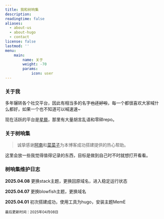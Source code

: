 ```yaml
---
title: 我和树响集
description: 
readingtime: false
aliases:
  - about-us
  - about-hugo
  - contact
license: false
lastmod: ''
menu:
    main: 
        name: 关于
        weight: -70
        params:
            icon: user
---
```


### 关于我

多年辗转各个社交平台，因此有相当多的名字~~也还好啦~~，每一个都很喜欢大家喊什么都好，如果一个也不知道可以喊速速~

现在活跃的平台是[星屑](https://stelpolva.moe/@donbro)，那里有大量胡言乱语和零碎repo。

### 关于树响集

> 诚挚感谢[阿南](https://blog-sooty-beta.vercel.app/)和[菜菜子](https://nanako-blog.web.app/about/)为本博客成功搭建提供的热心帮助。

这里会放一些我觉得值得记录的东西，目标是做到自己时不时就想打开看看。

### 树响集维护日志

**2025.04.08** 更换stack主题，更换回原域名，进入稳定运行状态

**2025.04.07** 更换blowfish主题，更换域名

**2025.04.01** 初次搭建成功，使用工具为hugo，安装主题MemE

<small>最后更新时间：2025年04月08日</small>
